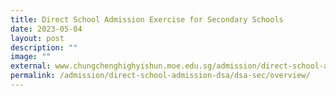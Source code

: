 ```yaml
---
title: Direct School Admission Exercise for Secondary Schools
date: 2023-05-04
layout: post
description: ""
image: ""
external: www.chungchenghighyishun.moe.edu.sg/admission/direct-school-admission-dsa/dsa-sec/overview/
permalink: /admission/direct-school-admission-dsa/dsa-sec/overview/
---
```

